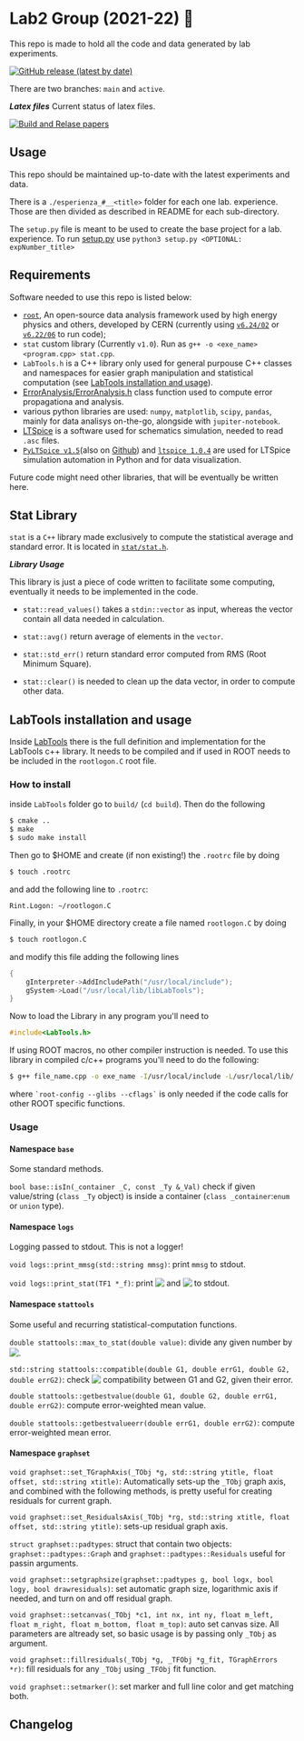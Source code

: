 # Lab2 Group (2021-22) :rocket:

This repo is made to hold all the code and data generated by lab experiments.

[![GitHub release (latest by date)](https://img.shields.io/github/v/release/mattiasotgia/Lab2)](https://github.com/mattiasotgia/Lab2/releases/latest)

There are two branches: `main` and `active`.

***Latex files*** Current status of latex files.

[![Build and Relase papers](https://github.com/mattiasotgia/Lab2/actions/workflows/build_latex.yml/badge.svg)](https://github.com/mattiasotgia/Lab2/actions/workflows/build_latex.yml)


## Usage

This repo should be maintained up-to-date with the latest experiments and data.

There is a `./esperienza_#__<title>` folder for each one lab. experience. Those are then divided as described in README for each sub-directory. 

The `setup.py` file is meant to be used to create the base project for a lab. experience. To run [setup.py](setup.py) use `python3 setup.py <OPTIONAL: expNumber_title>`

## Requirements

Software needed to use this repo is listed below:

- [`root`](https://github.com/root-project/root), An open-source data analysis framework used by high energy physics and others, developed by CERN (currently using [`v6.24/02`](https://github.com/root-project/root/tree/v6-24-02) or [`v6.22/06`](https://github.com/root-project/root/tree/v6-22-06) to run code);
- `stat` custom library (Currently `v1.0`). Run as `g++ -o <exe_name> <program.cpp> stat.cpp`.
- `LabTools.h` is a C++ library only used for general purpouse C++ classes and namespaces for easier graph manipulation and statistical computation (see [LabTools installation and usage](#labtools-installation-and-usage)).
- [ErrorAnalysis/ErrorAnalysis.h](https://github.com/mattiasotgia/ErrorAnalysis) class function used to compute error propagationa and analysis.
- various python libraries are used: `numpy`, `matplotlib`, `scipy`, `pandas`, mainly for data analisys on-the-go, alongside with `jupiter-notebook`.
- [LTSpice](https://www.analog.com/en/design-center/design-tools-and-calculators/ltspice-simulator.html) is a software used for schematics simulation, needed to read `.asc` files.
- [`PyLTSpice v1.5`](https://pypi.org/project/PyLTSpice/)(also on [Github](https://github.com/nunobrum/PyLTSpice)) and [`ltspice 1.0.4`](https://pypi.org/project/ltspice/) are used for LTSpice simulation automation in Python and for data visualization.
<!-- - `numpy` Python library is only needed in order for the [setup.py](setup.py) program to work.  -->

Future code might need other libraries, that will be eventually be written here.

## Stat Library

`stat` is a `C++` library made exclusively to compute the statistical average and standard error. It is located in [`stat/stat.h`](stat/stat.h).

***Library Usage***

This library is just a piece of code written to facilitate some computing, eventually it needs to be implemented in the code.

* `stat::read_values()` takes a `stdin::vector` as input, whereas the vector contain all data needed in calculation.

* `stat::avg()` return average of elements in the `vector`.

* `stat::std_err()` return standard error computed from RMS (Root Minimum Square).

* `stat::clear()` is needed to clean up the data vector, in order to compute other data. 

## LabTools installation and usage

Inside [LabTools](LabTools/) there is the full definition and implementation for the LabTools c++ library. It needs to be compiled and if used in ROOT needs to be included in the `rootlogon.C` root file. 

### How to install

inside `LabTools` folder go to `build/` (`cd build`).
Then do the following
```bash
$ cmake ..
$ make
$ sudo make install
```
Then go to $HOME and create (if non existing!) the `.rootrc` file by doing
```bash
$ touch .rootrc
```
and add the following line to `.rootrc`:
```
Rint.Logon: ~/rootlogon.C
```

Finally, in your $HOME directory create a file named `rootlogon.C` by doing
```bash
$ touch rootlogon.C
```
and modify this file adding the following lines
```cpp
{
    gInterpreter->AddIncludePath("/usr/local/include");
    gSystem->Load("/usr/local/lib/libLabTools");
}
```

Now to load the Library in any program you'll need to
```cpp
#include<LabTools.h>
```

If using ROOT macros, no other compiler instruction is needed.
To use this library in compiled c/c++ programs you'll need to do the following: 
```bash
$ g++ file_name.cpp -o exe_name -I/usr/local/include -L/usr/local/lib/ -lLabTools `root-config --glibs --cflags`
```
where `` `root-config --glibs --cflags` `` is only needed if the code calls for other ROOT specific functions.

### Usage
#### Namespace `base`
Some standard methods.

`bool base::isIn(_container _C, const _Ty &_Val)` check if given value/string (`class _Ty` object) is inside a container (`class _container`:`enum` or `union` type). 

#### Namespace `logs`
Logging passed to stdout. This is not a logger!

`void logs::print_mmsg(std::string mmsg)`: print `mmsg` to stdout.

`void logs::print_stat(TF1 *_f)`: print <!-- $\chi^2/\text{ndf}$ --> <img style="transform: translateY(0.1em); background: white;" src="https://render.githubusercontent.com/render/math?math=%5Cchi%5E2%2F%5Ctext%7Bndf%7D"> and <!-- $\text{prob}(\chi^2)$ --> <img style="transform: translateY(0.1em); background: white;" src="https://render.githubusercontent.com/render/math?math=%5Ctext%7Bprob%7D(%5Cchi%5E2)"> to stdout. 

#### Namespace `stattools`
Some useful and recurring statistical-computation functions.

`double stattools::max_to_stat(double value)`: divide any given number by <!-- $\sqrt{3}$ --> <img style="transform: translateY(0.1em); background: white;" src="https://render.githubusercontent.com/render/math?math=%5Csqrt%7B3%7D">.

`std::string stattools::compatible(double G1, double errG1, double G2, double errG2)`: check <!-- $3 \sigma$ --> <img style="transform: translateY(0.1em); background: white;" src="https://render.githubusercontent.com/render/math?math=3%20%5Csigma"> compatibility between G1 and G2, given their error.

`double stattools::getbestvalue(double G1, double G2, double errG1, double errG2)`: compute error-weighted mean value.

`double stattools::getbestvalueerr(double errG1, double errG2)`: compute error-weighted mean error.

#### Namespace `graphset`

`void graphset::set_TGraphAxis(_TObj *g, std::string ytitle, float offset, std::string xtitle)`: Automatically sets-up the `_TObj` graph axis, and combined with the following methods, is pretty useful for creating residuals for current graph.

`void graphset::set_ResidualsAxis(_TObj *rg, std::string xtitle, float offset, std::string ytitle)`: sets-up residual graph axis.

`struct graphset::padtypes`: struct that contain two objects: `graphset::padtypes::Graph` and `graphset::padtypes::Residuals` useful for passin arguments.

`void graphset::setgraphsize(graphset::padtypes g, bool logx, bool logy, bool drawresiduals)`: set automatic graph size, logarithmic axis if needed, and turn on and off residual graph.

`void graphset::setcanvas(_TObj *c1, int nx, int ny, float m_left, float m_right, float m_bottom, float m_top)`: auto set canvas size. All parameters are altready set, so basic usage is by passing only `_TObj` as argument.

`void graphset::fillresiduals(_TObj *g, _TFObj *g_fit, TGraphErrors *r)`: fill residuals for any `_TObj` using `_TFObj` fit function.

`void graphset::setmarker()`: set marker and full line color and get matching both.

Changelog
---------
